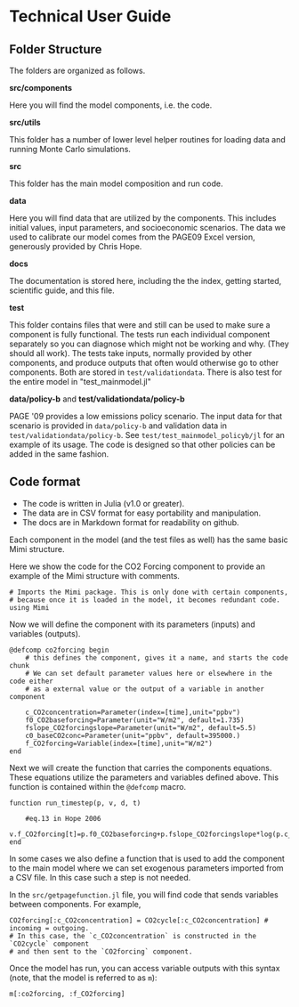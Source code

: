 # Technical User Guide

## Folder Structure

The folders are organized as follows.

**src/components**

Here you will find the model components, i.e. the code.

**src/utils**

This folder has a number of lower level helper routines for loading data and running Monte Carlo simulations.

**src**

This folder has the main model composition and run code.

**data**

Here you will find data that are utilized by the components. This
includes initial values, input parameters, and socioeconomic
scenarios. The data we used to calibrate our model comes from the
PAGE09 Excel version, generously provided by Chris Hope.

**docs**

The documentation is stored here, including the the index, getting
started, scientific guide, and this file.

**test**

This folder contains files that were and still can be used to make
sure a component is fully functional. The tests run each individual
component separately so you can diagnose which might not be working
and why. (They should all work). The tests take inputs, normally
provided by other components, and produce outputs that often would
otherwise go to other components. Both are stored in
`test/validationdata`. There is also test for the entire model in "test_mainmodel.jl"

**data/policy-b** and **test/validationdata/policy-b**

PAGE '09 provides a low emissions policy scenario.  The input data for
that scenario is provided in `data/policy-b` and validation data in
`test/validationdata/policy-b`.  See `test/test_mainmodel_policyb/jl`
for an example of its usage.  The code is designed so that other
policies can be added in the same fashion.

## Code format

 - The code is written in Julia (v1.0 or greater).
 - The data are in CSV format for easy portability and manipulation.
 - The docs are in Markdown format for readability on github.

Each component in the model (and the test files as well) has the same basic Mimi structure.

Here we show the code for the CO2 Forcing component to provide an example of the Mimi structure with comments.

```
# Imports the Mimi package. This is only done with certain components,
# because once it is loaded in the model, it becomes redundant code.
using Mimi
```

Now we will define the component with its parameters (inputs) and
variables (outputs).

```
@defcomp co2forcing begin 
    # this defines the component, gives it a name, and starts the code chunk
    # We can set default parameter values here or elsewhere in the code either 
    # as a external value or the output of a variable in another component

    c_CO2concentration=Parameter(index=[time],unit="ppbv")
    f0_CO2baseforcing=Parameter(unit="W/m2", default=1.735)
    fslope_CO2forcingslope=Parameter(unit="W/m2", default=5.5)
    c0_baseCO2conc=Parameter(unit="ppbv", default=395000.)
    f_CO2forcing=Variable(index=[time],unit="W/m2")
end
```

Next we will create the function that carries the components equations. These equations utilize the parameters and variables defined above.  This function is contained within the `@defcomp` macro.

```
function run_timestep(p, v, d, t)

    #eq.13 in Hope 2006
    v.f_CO2forcing[t]=p.f0_CO2baseforcing+p.fslope_CO2forcingslope*log(p.c_CO2concentration[t]/p.c0_baseCO2conc)
end
```

In some cases we also define a function that is used to add the component to the main model
where we can set exogenous parameters imported from a CSV file.  In this case such
a step is not needed.


In the `src/getpagefunction.jl` file, you will find code that sends variables between components. For example,

```
CO2forcing[:c_CO2concentration] = CO2cycle[:c_CO2concentration] # incoming = outgoing.
# In this case, the `c_CO2concentration` is constructed in the `CO2cycle` component
# and then sent to the `CO2forcing` component.
```

Once the model has run, you can access variable outputs with this
syntax (note, that the model is referred to as `m`):

```
m[:co2forcing, :f_CO2forcing]
```
